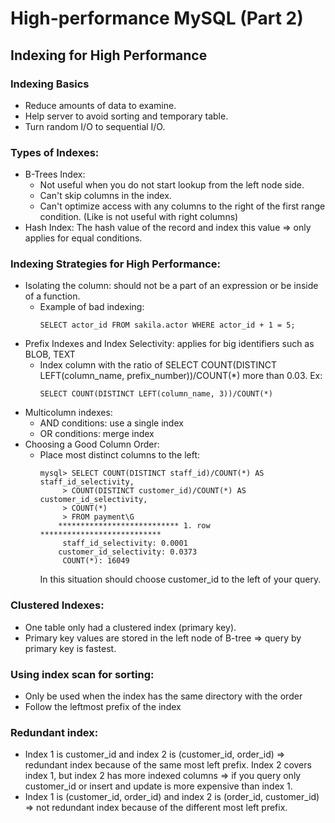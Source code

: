 # High-performance MySQL (Part 2)

## Indexing for High Performance

### Indexing Basics
- Reduce amounts of data to examine.
- Help server to avoid sorting and temporary table.
- Turn random I/O to sequential I/O.

### Types of Indexes:
- B-Trees Index:
  - Not useful when you do not start lookup from the left node side.
  - Can't skip columns in the index.
  - Can't optimize access with any columns to the right of the first range condition. (Like is not useful with right columns)
- Hash Index: The hash value of the record and index this value => only applies for equal conditions.

### Indexing Strategies for High Performance:
- Isolating the column: should not be a part of an expression or be inside of a function.
  - Example of bad indexing:
    ```
    SELECT actor_id FROM sakila.actor WHERE actor_id + 1 = 5;
    ```
- Prefix Indexes and Index Selectivity: applies for big identifiers such as BLOB, TEXT
  - Index column with the ratio of SELECT COUNT(DISTINCT LEFT(column_name, prefix_number))/COUNT(*)  more than 0.03. Ex:
    ```
    SELECT COUNT(DISTINCT LEFT(column_name, 3))/COUNT(*) 
    ```
- Multicolumn indexes:
  - AND conditions: use a single index
  - OR conditions: merge index
- Choosing a Good Column Order:
  - Place most distinct columns to the left:
    ```
    mysql> SELECT COUNT(DISTINCT staff_id)/COUNT(*) AS staff_id_selectivity,
         > COUNT(DISTINCT customer_id)/COUNT(*) AS customer_id_selectivity,
         > COUNT(*)
         > FROM payment\G
        *************************** 1. row ***************************
         staff_id_selectivity: 0.0001
        customer_id_selectivity: 0.0373
         COUNT(*): 16049
    ```
    In this situation should choose customer_id to the left of your query.

### Clustered Indexes:
- One table only had a clustered index (primary key).
- Primary key values are stored in the left node of B-tree => query by primary key is fastest.

### Using index scan for sorting:
- Only be used when the index has the same directory with the order
- Follow the leftmost prefix of the index

### Redundant index:
- Index 1 is customer_id and index 2 is (customer_id, order_id) => redundant index because of the same most left prefix. Index 2 covers index 1, but index 2 has more indexed columns => if you query only customer_id or insert and update is more expensive than index 1.
- Index 1 is (customer_id, order_id) and index 2 is (order_id, customer_id) => not redundant index because of the different most left prefix.
